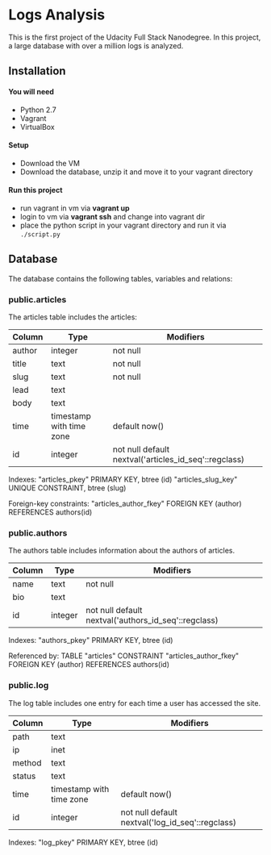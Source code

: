 # Logs Analysis
 This is the first project of the Udacity Full Stack Nanodegree. In this project, a large database with over a million logs is analyzed.

## Installation

#### You will need
* Python 2.7
* Vagrant
* VirtualBox

#### Setup
* Download the VM
* Download the database, unzip it and move it to your vagrant directory

#### Run this project
* run vagrant in vm via **vagrant up** 
* login to vm via **vagrant ssh** and change into vagrant dir
* place the python script in your vagrant directory and run it via `./script.py` 

## Database

The database contains the following tables, variables and relations:

### public.articles

The articles table includes the articles:


 Column |           Type           |         Modifiers                       
--------|--------------------------|---------------------------------
 author | integer                  | not null
 title  | text                     | not null
 slug   | text                     | not null
 lead   | text                     | 
 body   | text                     | 
 time   | timestamp with time zone | default now()
 id     | integer                  | not null default nextval('articles_id_seq'::regclass)

Indexes:
    "articles_pkey" PRIMARY KEY, btree (id)
    "articles_slug_key" UNIQUE CONSTRAINT, btree (slug)
    
Foreign-key constraints:
    "articles_author_fkey" FOREIGN KEY (author) REFERENCES authors(id)


### public.authors

The authors table includes information about the authors of articles.

 Column |  Type   |                      Modifiers                       
--------|---------|------------------------------------------------------
 name   | text    | not null
 bio    | text    | 
 id     | integer | not null default nextval('authors_id_seq'::regclass)

Indexes:
    "authors_pkey" PRIMARY KEY, btree (id)
    
Referenced by:
    TABLE "articles" CONSTRAINT "articles_author_fkey" FOREIGN KEY (author) REFERENCES authors(id)


### public.log

The log table includes one entry for each time a user has accessed the site.

 Column |           Type           |                    Modifiers                     
--------|--------------------------|--------------------------------------------------
 path   | text                     | 
 ip     | inet                     | 
 method | text                     | 
 status | text                     | 
 time   | timestamp with time zone | default now()
 id     | integer                  | not null default nextval('log_id_seq'::regclass)

Indexes:
    "log_pkey" PRIMARY KEY, btree (id)
